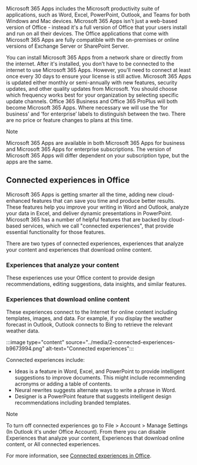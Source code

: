 Microsoft 365 Apps includes the Microsoft productivity suite of applications, such as Word, Excel, PowerPoint, Outlook, and Teams for both Windows and Mac devices. Microsoft 365 Apps isn't just a web-based version of Office - instead it's a full version of Office that your users install and run on all their devices. The Office applications that come with Microsoft 365 Apps are fully compatible with the on-premises or online versions of Exchange Server or SharePoint Server.

You can install Microsoft 365 Apps from a network share or directly from the internet. After it's installed, you don’t have to be connected to the internet to use Microsoft 365 Apps. However, you'll need to connect at least once every 30 days to ensure your license is still active. Microsoft 365 Apps is updated either monthly or semi-annually with new features, security updates, and other quality updates from Microsoft. You should choose which frequency works best for your organization by selecting specific update channels. Office 365 Business and Office 365 ProPlus will both become Microsoft 365 Apps. Where necessary we will use the ‘for business’ and ‘for enterprise’ labels to distinguish between the two. There are no price or feature changes to plans at this time.

> [!NOTE]
> Microsoft 365 Apps are available in both Microsoft 365 Apps for business and Microsoft 365 Apps for enterprise subscriptions. The version of Microsoft 365 Apps will differ dependent on your subscription type, but the apps are the same.

## Connected experiences in Office

Microsoft 365 Apps is getting smarter all the time, adding new cloud-enhanced features that can save you time and produce better results. These features help you improve your writing in Word and Outlook, analyze your data in Excel, and deliver dynamic presentations in PowerPoint. Microsoft 365 has a number of helpful features that are backed by cloud-based services, which we call "connected experiences", that provide essential functionality for those features.

There are two types of connected experiences, experiences that analyze your content and experiences that download online content.

### Experiences that analyze your content

These experiences use your Office content to provide design recommendations, editing suggestions, data insights, and similar features.

### Experiences that download online content

These experiences connect to the Internet for online content including templates, images, and data. For example, if you display the weather forecast in Outlook, Outlook connects to Bing to retrieve the relevant weather data.

:::image type="content" source="../media/2-connected-experiences-b9673994.png" alt-text="Connected experiences":::


Connected experiences include:

 -  Ideas is a feature in Word, Excel, and PowerPoint to provide intelligent suggestions to improve documents. This might include recommending acronyms or adding a table of contents.
 -  Neural rewrites suggests alternate ways to write a phrase in Word.
 -  Designer is a PowerPoint feature that suggests intelligent design recommendations including branded templates.

> [!NOTE]
> To turn off connected experiences go to File &gt; Account &gt; Manage Settings (In Outlook it's under Office Account). From there you can disable Experiences that analyze your content, Experiences that download online content, or All connected experiences.

For more information, see [Connected experiences in Office](https://support.microsoft.com/office/connected-experiences-in-office-8d2c04f7-6428-4e6e-ac58-5828d4da5b7c).
